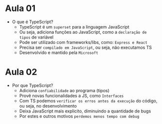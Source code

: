 # Aula 01

- O que é TypeScript?
  - TypeScript é um `superset` para a linguagem JavaScript
  - Ou seja, adiciona funções ao JavaScript, como a `declaração de tipos` de variável
  - Pode ser utilizado com frameworks/libs, como: `Express e React`
  - Precisa ser `compilado em JavaScript`, ou seja, näo executamos TS
  - Desenvolvido e mantido pela `Microsoft`

# Aula 02

- Por que TypeScript?
  - Adiciona `confiabilidade` ao programa (tipos)
  - Provê novas funcionalidades a JS, como `Interfaces`
  - Com TS podemos `verificar os erros antes da execução` do código, ou seja, no desenvolvimento
  - Deixa JavaScript mais explicito, diminuindo a quantidade de bugs
  - Por estes e outros motivos `perdemos menos tempo com debug`
